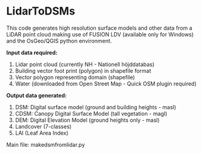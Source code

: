 # LidarToDSMs

This code generates high resolution surface models and other data from a LiDAR point cloud making use of FUSION LDV (available only for Windows) and the OsGeo/QGIS python environment.


**Input data required:**
1. Lidar point cloud (currently NH - Nationell höjddatabas)
2. Building vector foot print (polygon) in shapefile format
3. Vector polygon representing domain (shapefile)
4. Water (downloaded from Open Street Map - Quick OSM plugin required)


**Output data generated:**
1. DSM: Digital surface model (ground and building heights - masl)
2. CDSM: Canopy Digital Surface Model (tall vegetation - magl)
3. DEM: Digital Elevation Model (ground heights only - masl)
4. Landcover (7-classes)
5. LAI (Leaf Area Index)

Main file: makedsmfromlidar.py

